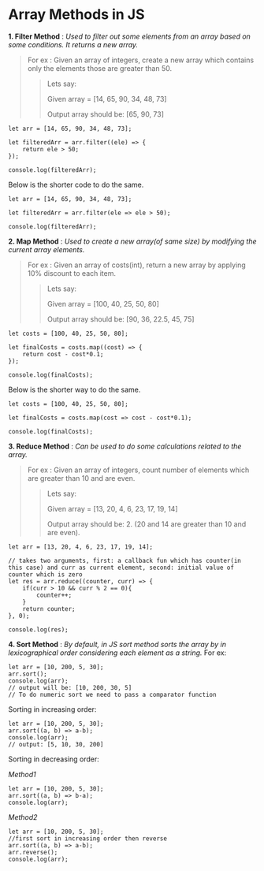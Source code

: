 # Array Methods in JS

**1. Filter Method** : *Used to filter out some elements from an array based on some conditions. It returns a new array.*
> For ex : Given an array of integers, create a new array which contains only the elements those are greater than 50.
>>Lets say: 
>>
>>Given array = [14, 65, 90, 34, 48, 73]
>>
>>Output array should be: [65, 90, 73]

```
let arr = [14, 65, 90, 34, 48, 73];

let filteredArr = arr.filter((ele) => {
    return ele > 50;
});

console.log(filteredArr);

```
Below is the shorter code to do the same.
```
let arr = [14, 65, 90, 34, 48, 73];

let filteredArr = arr.filter(ele => ele > 50);

console.log(filteredArr);

```

**2. Map Method** : *Used to create a new array(of same size) by modifying the current array elements.*
> For ex : Given an array of costs(int), return a new array by applying 10% discount to each item.
>> Lets say:
>>
>> Given array = [100, 40, 25, 50, 80]
>>
>> Output array should be: [90, 36, 22.5, 45, 75]

```
let costs = [100, 40, 25, 50, 80];

let finalCosts = costs.map((cost) => {
    return cost - cost*0.1;
});

console.log(finalCosts);
```


Below is the shorter way to do the same.
```
let costs = [100, 40, 25, 50, 80];

let finalCosts = costs.map(cost => cost - cost*0.1);

console.log(finalCosts);
```


**3. Reduce Method** : *Can be used to do some calculations related to the array.*
> For ex : Given an array of integers, count number of elements which are greater than 10 and are even.
>> Lets say:
>>
>> Given array = [13, 20, 4, 6, 23, 17, 19, 14]
>>
>> Output array should be: 2. (20 and 14 are greater than 10 and are even).

```
let arr = [13, 20, 4, 6, 23, 17, 19, 14];

// takes two arguments, first: a callback fun which has counter(in this case) and curr as current element, second: initial value of counter which is zero
let res = arr.reduce((counter, curr) => {
    if(curr > 10 && curr % 2 == 0){
        counter++;
    }
    return counter;
}, 0);

console.log(res);
```



**4. Sort Method** : *By default, in JS sort method sorts the array by in lexicographical order considering each element as a string.*
For ex:
```
let arr = [10, 200, 5, 30];
arr.sort();
console.log(arr);
// output will be: [10, 200, 30, 5]
// To do numeric sort we need to pass a comparator function
```

Sorting in increasing order:
```
let arr = [10, 200, 5, 30];
arr.sort((a, b) => a-b);
console.log(arr);
// output: [5, 10, 30, 200]
```

Sorting in decreasing order: 

*Method1*
```
let arr = [10, 200, 5, 30];
arr.sort((a, b) => b-a);
console.log(arr);
```

*Method2*
```
let arr = [10, 200, 5, 30];
//first sort in increasing order then reverse
arr.sort((a, b) => a-b);
arr.reverse();
console.log(arr);
```



